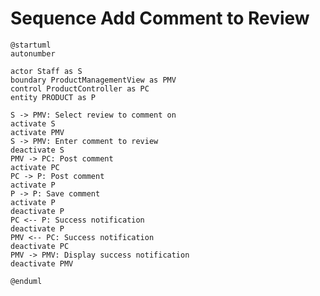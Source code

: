 # Sequence Add Comment to Review

```plantuml
@startuml
autonumber

actor Staff as S
boundary ProductManagementView as PMV
control ProductController as PC
entity PRODUCT as P

S -> PMV: Select review to comment on
activate S
activate PMV
S -> PMV: Enter comment to review
deactivate S
PMV -> PC: Post comment
activate PC
PC -> P: Post comment
activate P
P -> P: Save comment
activate P
deactivate P
PC <-- P: Success notification
deactivate P
PMV <-- PC: Success notification
deactivate PC
PMV -> PMV: Display success notification
deactivate PMV

@enduml
```

<!-- diagram id="sequence-manage-product-add-comment-to-review" -->